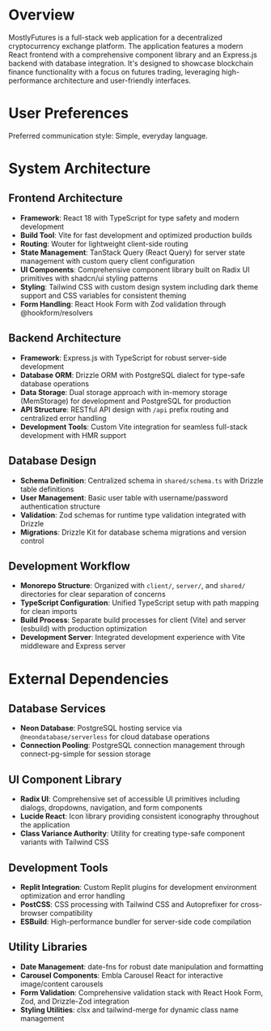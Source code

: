 # Overview

MostlyFutures is a full-stack web application for a decentralized cryptocurrency exchange platform. The application features a modern React frontend with a comprehensive component library and an Express.js backend with database integration. It's designed to showcase blockchain finance functionality with a focus on futures trading, leveraging high-performance architecture and user-friendly interfaces.

# User Preferences

Preferred communication style: Simple, everyday language.

# System Architecture

## Frontend Architecture
- **Framework**: React 18 with TypeScript for type safety and modern development
- **Build Tool**: Vite for fast development and optimized production builds
- **Routing**: Wouter for lightweight client-side routing
- **State Management**: TanStack Query (React Query) for server state management with custom query client configuration
- **UI Components**: Comprehensive component library built on Radix UI primitives with shadcn/ui styling patterns
- **Styling**: Tailwind CSS with custom design system including dark theme support and CSS variables for consistent theming
- **Form Handling**: React Hook Form with Zod validation through @hookform/resolvers

## Backend Architecture
- **Framework**: Express.js with TypeScript for robust server-side development
- **Database ORM**: Drizzle ORM with PostgreSQL dialect for type-safe database operations
- **Data Storage**: Dual storage approach with in-memory storage (MemStorage) for development and PostgreSQL for production
- **API Structure**: RESTful API design with `/api` prefix routing and centralized error handling
- **Development Tools**: Custom Vite integration for seamless full-stack development with HMR support

## Database Design
- **Schema Definition**: Centralized schema in `shared/schema.ts` with Drizzle table definitions
- **User Management**: Basic user table with username/password authentication structure
- **Validation**: Zod schemas for runtime type validation integrated with Drizzle
- **Migrations**: Drizzle Kit for database schema migrations and version control

## Development Workflow
- **Monorepo Structure**: Organized with `client/`, `server/`, and `shared/` directories for clear separation of concerns
- **TypeScript Configuration**: Unified TypeScript setup with path mapping for clean imports
- **Build Process**: Separate build processes for client (Vite) and server (esbuild) with production optimization
- **Development Server**: Integrated development experience with Vite middleware and Express server

# External Dependencies

## Database Services
- **Neon Database**: PostgreSQL hosting service via `@neondatabase/serverless` for cloud database operations
- **Connection Pooling**: PostgreSQL connection management through connect-pg-simple for session storage

## UI Component Library
- **Radix UI**: Comprehensive set of accessible UI primitives including dialogs, dropdowns, navigation, and form components
- **Lucide React**: Icon library providing consistent iconography throughout the application
- **Class Variance Authority**: Utility for creating type-safe component variants with Tailwind CSS

## Development Tools
- **Replit Integration**: Custom Replit plugins for development environment optimization and error handling
- **PostCSS**: CSS processing with Tailwind CSS and Autoprefixer for cross-browser compatibility
- **ESBuild**: High-performance bundler for server-side code compilation

## Utility Libraries
- **Date Management**: date-fns for robust date manipulation and formatting
- **Carousel Components**: Embla Carousel React for interactive image/content carousels
- **Form Validation**: Comprehensive validation stack with React Hook Form, Zod, and Drizzle-Zod integration
- **Styling Utilities**: clsx and tailwind-merge for dynamic class name management